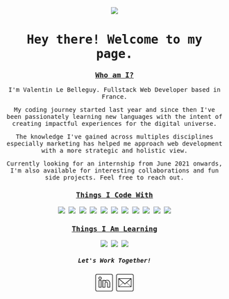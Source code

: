 <div align="center">
    <samp>
        <a href="https://vlebelleguy.com/"><img src="/assets/banner.gif"></a>
        <h1>Hey there! Welcome to my page.</h1>
        <h3><ins>Who am I?</ins></h3>
        <p>I'm Valentin Le Belleguy. Fullstack Web Developer based in France.</p>
        <p>My coding journey started last year and since then I've been passionately learning new languages with the intent of creating impactful experiences for the digital universe.</p>
        <p>The knowledge I've gained across multiples disciplines especially marketing has helped me approach web development with a more strategic and holistic view.</p>
        <p>Currently looking for an internship from June 2021 onwards, I'm also available for interesting collaborations and fun side projects. Feel free to reach out.</p>
        <h3><ins>Things I Code With</ins></h3>
        <img src="https://img.shields.io/badge/-JavaScript-black?style=for-the-badge&logo=JavaScript&logoColor=white">  
        <img src="https://img.shields.io/badge/-Node.js-black?style=for-the-badge&logo=Node.js&logoColor=white">
        <img src="https://img.shields.io/badge/-HTML5-black?style=for-the-badge&logo=HTML5&logoColor=white">
        <img src="https://img.shields.io/badge/-CSS3-black?style=for-the-badge&logo=CSS3&logoColor=white">
        <img src="https://img.shields.io/badge/-Git-black?style=for-the-badge&logo=Git&logoColor=white">
        <img src="https://img.shields.io/badge/-MongoDB-black?style=for-the-badge&logo=MongoDB&logoColor=white">
        <img src="https://img.shields.io/badge/-Heroku-black?style=for-the-badge&logo=Heroku&logoColor=white">
        <img src="https://img.shields.io/badge/-Express-black?style=for-the-badge&logo=Express&logoColor=white">
        <img src="https://img.shields.io/badge/-Postman-black?style=for-the-badge&logo=Postman&logoColor=white">
        <img src="https://img.shields.io/badge/-AWS-black?style=for-the-badge&logo=Amazon-AWS&logoColor=white">
        <img src="https://img.shields.io/badge/-Visual%20Studio%20Code-black?style=for-the-badge&logo=Visual-Studio-Code&logoColor=white">
        <h3><ins>Things I Am Learning</ins></h3>
        <img src="https://img.shields.io/badge/-React-black?style=for-the-badge&logo=React&logoColor=white">
        <img src="https://img.shields.io/badge/-TypeScript-black?style=for-the-badge&logo=TypeScript&logoColor=white">
        <img src="https://img.shields.io/badge/-Three.js-black?style=for-the-badge&logo=three.js&logoColor=White">
        <h5>Let's Work Together!</h5>
        <a href="https://fr.linkedin.com/in/valentinlebelleguy"><img src="/assets/icons/linkedin.png" width="40px"></a>
        <a href="mailto:lebelleguy.v@gmail.com"><img src="/assets/icons/email.png" width="40px"></a>
    </samp>
</div>
